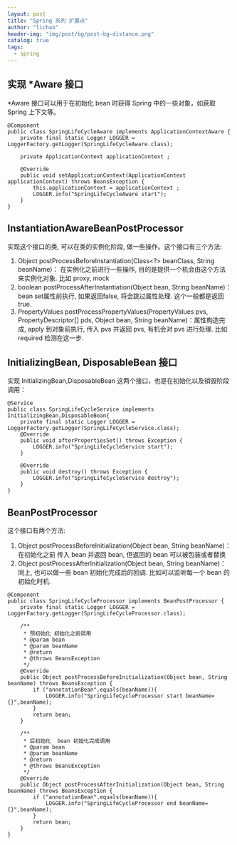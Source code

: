 ```yaml
---
layout: post
title: "Spring 系列 扩展点"
author: "lichao"
header-img: "img/post/bg/post-bg-distance.png"
catalog: true
tags:
  - spring
---
```


## 实现 *Aware 接口
*Aware 接口可以用于在初始化 bean 时获得 Spring 中的一些对象，如获取 Spring 上下文等。

```
@Component
public class SpringLifeCycleAware implements ApplicationContextAware {
    private final static Logger LOGGER = LoggerFactory.getLogger(SpringLifeCycleAware.class);

    private ApplicationContext applicationContext ;

    @Override
    public void setApplicationContext(ApplicationContext applicationContext) throws BeansException {
        this.applicationContext = applicationContext ;
        LOGGER.info("SpringLifeCycleAware start");
    }
}

```

## InstantiationAwareBeanPostProcessor
实现这个接口的类, 可以在类的实例化阶段, 做一些操作。这个接口有三个方法:
1. Object postProcessBeforeInstantiation(Class<?> beanClass, String beanName)： 在实例化之前进行一些操作, 目的是提供一个机会由这个方法来实例化对象. 比如 proxy, mock
2. boolean postProcessAfterInstantiation(Object bean, String beanName)：bean set属性前执行, 如果返回false, 将会跳过属性处理. 这个一般都是返回true.
3. PropertyValues postProcessPropertyValues(PropertyValues pvs, PropertyDescriptor[] pds, Object bean, String beanName)：属性构造完成, apply 到对象前执行, 传入 pvs 并返回 pvs, 有机会对 pvs 进行处理. 比如 required 检测在这一步.

## InitializingBean, DisposableBean 接口
实现 InitializingBean,DisposableBean 这两个接口，也是在初始化以及销毁阶段调用：

```
@Service
public class SpringLifeCycleService implements InitializingBean,DisposableBean{
    private final static Logger LOGGER = LoggerFactory.getLogger(SpringLifeCycleService.class);
    @Override
    public void afterPropertiesSet() throws Exception {
        LOGGER.info("SpringLifeCycleService start");
    }

    @Override
    public void destroy() throws Exception {
        LOGGER.info("SpringLifeCycleService destroy");
    }
}

```
## BeanPostProcessor
这个接口有两个方法:
1. Object postProcessBeforeInitialization(Object bean, String beanName)：在初始化之前 传入 bean 并返回 bean, 但返回的 bean 可以被包装或者替换
2. Object postProcessAfterInitialization(Object bean, String beanName)：同上, 也可以做一些 bean 初始化完成后的回调. 比如可以监听每一个 bean 的初始化时机.

```
@Component
public class SpringLifeCycleProcessor implements BeanPostProcessor {
    private final static Logger LOGGER = LoggerFactory.getLogger(SpringLifeCycleProcessor.class);

    /**
     * 预初始化 初始化之前调用
     * @param bean
     * @param beanName
     * @return
     * @throws BeansException
     */
    @Override
    public Object postProcessBeforeInitialization(Object bean, String beanName) throws BeansException {
        if ("annotationBean".equals(beanName)){
            LOGGER.info("SpringLifeCycleProcessor start beanName={}",beanName);
        }
        return bean;
    }

    /**
     * 后初始化  bean 初始化完成调用
     * @param bean
     * @param beanName
     * @return
     * @throws BeansException
     */
    @Override
    public Object postProcessAfterInitialization(Object bean, String beanName) throws BeansException {
        if ("annotationBean".equals(beanName)){
            LOGGER.info("SpringLifeCycleProcessor end beanName={}",beanName);
        }
        return bean;
    }
}


```




